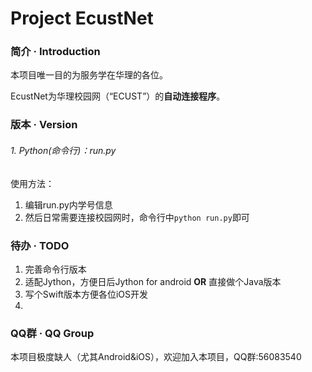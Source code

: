 # Project EcustNet

### 简介 · Introduction

本项目唯一目的为服务学在华理的各位。

EcustNet为华理校园网（“ECUST”）的**自动连接程序**。

### 版本 · Version  

###### 1. Python(命令行)：run.py
使用方法：
1. 编辑run.py内学号信息
2. 然后日常需要连接校园网时，命令行中`python run.py`即可

### 待办 · TODO
1. 完善命令行版本
2. 适配Jython，方便日后Jython for android **OR** 直接做个Java版本
3. 写个Swift版本方便各位iOS开发
4.  

### QQ群 · QQ Group
本项目极度缺人（尤其Android&iOS），欢迎加入本项目，QQ群:56083540
